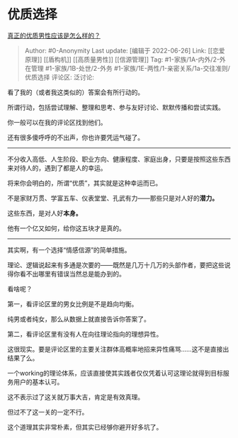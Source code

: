 # 优质选择
[真正的优质男性应该是怎么样的？](https://www.zhihu.com/question/499461573/answer/2545387159)

> Author: #0-Anonymity
> Last update: [编辑于 2022-06-26]
> Link: [[恋爱原理]] [[盾构机]] [[高质量男性]] [[信源管理]]
> Tag: #1-家族/1A-内外/2-外在管理 #1-家族/1B-处世/2-外务 #1-家族/1E-两性/1-亲密关系/1a-交往准则/优质选择
> 评论区:
> 泛讨论:

看了我的（或者我这类似的）答案会有所行动的。

所谓行动，包括尝试理解、整理和思考、参与友好讨论、默默传播和尝试实践。

你一般可以在我的评论区找到他们。

还有很多傻呼呼的不出声，你也许要凭运气碰了。

---

不分收入高低、人生阶段、职业方向、健康程度、家庭出身，只要是按照这些东西来对待人的，遇到了都是人的幸运。

将来你会明白的，所谓“优质”，其实就是这种幸运而已。

不是家财万贯、学富五车、仪表堂堂、孔武有力——那些只是对人好的**潜力。**

这些东西，是对人好**本身。**

他有一个亿又如何，给你这五块才是真的。

---

其实啊，有一个选择“情感信源”的简单措施。

理论、逻辑说起来有多通是次要的——既然是几万十几万的头部作者，要把这些说得你看不出哪里有错误当然总是能办到的。

看啥呢？

第一，看评论区里的男女比例是不是趋向均衡。

纯男或者纯女，那么从数据上就直接告诉你答案了。

第二，看评论区里有没有人在向往理论指向的理想异性。

这很现实。要是评论区里的主要关注群体高概率地招来异性痛骂……这不是直接出结果了么。

一个working的理论体系，应该直接使其实践者仅仅凭着认可这理论就得到目标服务用户的基本认可。

这不表示过了这关就万事大吉，肯定是有效真理。

但过不了这一关的一定不行。

这个道理其实非常朴素，但其实已经够你避开好多坑了。
